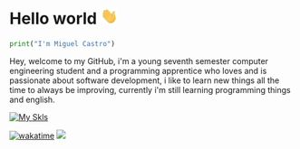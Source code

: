 # Hello world <img src="images/hello.gif" width="30px">

```python
print("I'm Miguel Castro")
```

Hey, welcome to my GitHub, i'm a young seventh semester computer engineering student and a programming apprentice who loves and is passionate about software development, i like to learn new things all the time to always be improving, currently i'm still learning programming things and english.

[![My Skls](https://skillicons.dev/icons?i=linux,powershell,anaconda,sklearn,tensorflow,pytorch,opencv,mysql,postgres,docker,aws)](https://skillicons.dev)

[![wakatime](https://wakatime.com/badge/user/5a036515-a535-4e8a-954a-13b9e6589994.svg)](https://wakatime.com/@5a036515-a535-4e8a-954a-13b9e6589994)
![](https://komarev.com/ghpvc/?username=miguelcastrozz&label=Profile_views)

